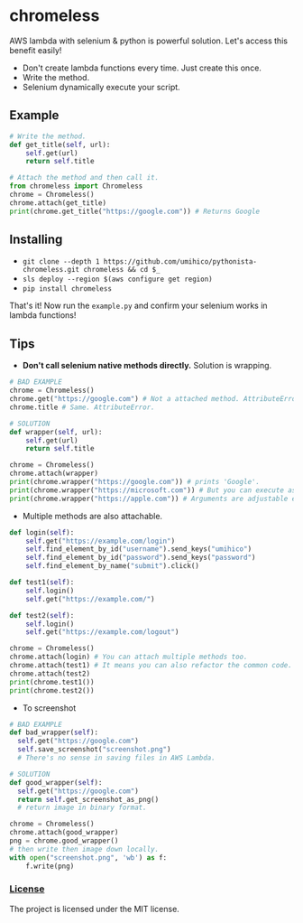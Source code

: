 # chromeless
AWS lambda with selenium & python is powerful solution.
Let's access this benefit easily!

+ Don't create lambda functions every time. Just create this once.
+ Write the method.
+ Selenium dynamically execute your script.

## Example
```python
# Write the method.
def get_title(self, url):
    self.get(url)
    return self.title

# Attach the method and then call it.
from chromeless import Chromeless
chrome = Chromeless()
chrome.attach(get_title)
print(chrome.get_title("https://google.com")) # Returns Google
```

## Installing

  + `git clone --depth 1 https://github.com/umihico/pythonista-chromeless.git chromeless && cd $_`
  + `sls deploy --region $(aws configure get region)`
  + `pip install chromeless`

That's it! Now run the `example.py` and confirm your selenium works in lambda functions!

## Tips
+ **Don't call selenium native methods directly.** Solution is wrapping.

```python
# BAD EXAMPLE
chrome = Chromeless()
chrome.get("https://google.com") # Not a attached method. AttributeError will be raised.
chrome.title # Same. AttributeError.

# SOLUTION
def wrapper(self, url):
    self.get(url)
    return self.title

chrome = Chromeless()
chrome.attach(wrapper)
print(chrome.wrapper("https://google.com")) # prints 'Google'.
print(chrome.wrapper("https://microsoft.com")) # But you can execute as many times as you want.
print(chrome.wrapper("https://apple.com")) # Arguments are adjustable each time.
```

+ Multiple methods are also attachable.

```python
def login(self):
    self.get("https://example.com/login")
    self.find_element_by_id("username").send_keys("umihico")
    self.find_element_by_id("password").send_keys("password")
    self.find_element_by_name("submit").click()

def test1(self):
    self.login()
    self.get("https://example.com/")

def test2(self):
    self.login()
    self.get("https://example.com/logout")

chrome = Chromeless()
chrome.attach(login) # You can attach multiple methods too.
chrome.attach(test1) # It means you can also refactor the common code.
chrome.attach(test2)
print(chrome.test1())
print(chrome.test2())
```

+ To screenshot

```python
# BAD EXAMPLE
def bad_wrapper(self):
  self.get("https://google.com")
  self.save_screenshot("screenshot.png")
  # There's no sense in saving files in AWS Lambda.

# SOLUTION
def good_wrapper(self):
  self.get("https://google.com")
  return self.get_screenshot_as_png()
  # return image in binary format.

chrome = Chromeless()
chrome.attach(good_wrapper)
png = chrome.good_wrapper()
# then write then image down locally.
with open("screenshot.png", 'wb') as f:
    f.write(png)

```

### [License](https://github.com/umihico/pythonista-chromeless/blob/master/LICENSE)
The project is licensed under the MIT license.
